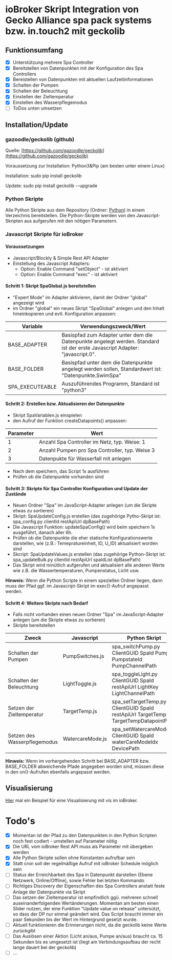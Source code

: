 # ioBroker Skript Integration von Gecko Alliance spa pack systems bzw. in.touch2 mit geckolib

## Funktionsumfang

* [X] Unterstützung mehrere Spa Controller
* [X] Bereitstellen von Datenpunkten mit der Konfiguration des Spa Controllers
* [X] Bereistellen von Datenpunkten mit aktuellen Laufzeitinformationen
* [X] Schalten der Pumpen
* [X] Schalten der Beleuchtung
* [X] Einstellen der Zieltemperatur
* [X] Einstellen des Wasserpflegemodus
* [ ] ToDos unten umsetzen

## Installation/Update

### gazoodle/geckolib (github)

Quelle: [https://github.com/gazoodle/geckolib](https://github.com/gazoodle/geckolib)

Voraussetzung zur Installation: Python3&Pip (am besten unter einem Linux)

Installation: sudo pip install geckolib

Update: sudo pip install geckolib --upgrade

### Python Skripte

Alle Python Skripte  aus dem Repository (Ordner: [Python](Python)) in einem Verzeichnis bereitstellen. Die Python-Skripte werden von den Javascript-Skripten aus aufgerufen mit den nötigen Parametern.


### Javascript Skripte für ioBroker

#### Voraussetzungen

* Javascript/Blockly & Simple Rest API Adapter
* Einstellung des Javascript Adapters:
  * Option: Enable Command "setObject" - ist aktiviert
  * Option: Enable Command "exec" - ist aktiviert

#### Schritt 1: Skript SpaGlobal.js bereitstellen

* "Expert Mode" im Adapter aktivieren, damit der Ordner "global" angezeigt wird
* im Ordner "global" ein neues Skript "SpaGlobal" anlegen und den Inhalt hineinkopieren und evtl. Konfiguration anpassen:

| **Variable** | **Verwendungszweck/Wert** |
| ------------ | ----------------------------------------------------------------------------------------------------------------------------- |
| BASE_ADAPTER | Basispfad zum Adapter unter dem die Datenpunkte angelegt werden. Standard ist der erste Javascript Adapter: "javascript.0". |
| BASE_FOLDER  | Basispfad unter dem die Datenpunkte angelegt werden sollen, Standardwert ist: "Datenpunkte.SwimSpa" |
| SPA_EXECUTEABLE | Auszuführendes Programm, Standard ist "python3" |

#### Schritt 2: Erstellen bzw. Aktualisieren der Datenpunkte

* Skript SpaVariablen.js einspielen
* den Aufruf der Funktion createDatapoints() anpassen:

| **Parameter** | **Wert**                                       |
| ------------- | ---------------------------------------------- |
| 1             | Anzahl Spa Controller im Netz, typ. Weise: 1   |
| 2             | Anzahl Pumpen pro Spa Controller, typ. Weise 3 |
| 3             | Datenpukte für Wasserfall mit anlegen          |

* Nach dem speichern, das Script 1x ausführen
* Prüfen ob die Datenpunkte vorhanden sind

#### Schritt 3: Skripte für Spa Controller Konfiguration und Update der Zustände

* Neuen Ordner "Spa" im JavaScript-Adapter anlegen (um die Skripte etwas zu sortieren)
* Skript: SpaUpdateConfig.js erstellen (das zugehörige Pytho-Skript ist: spa_config.py clientId restApiUrl dpBasePath)
* Die Javascript Funktion: updateSpaConfig() wird beim speichern 1x ausgeführt, danach aller 6h.
* Prüfen ob die Datenpunkte die eher statische Konfigurationswerte darstellen, wie (z.B.: Temepratureinheit, ID, U_ID) aktualisiert worden sind
* Skcript: SpaUpdateValues.js erstellen (das zugehörige Python-Skript ist: spa_updateBulk.py clientId restApiUrl spaIdList dpBasePath)
* Das Skript wird minütlich aufgerufen und aktualisiert alle anderen Werte wie z.B. die Wassertemperaturen, Pumpenstatus, Licht usw.

**Hinweis:** Wenn die Python Scripte in einem speziellen Ordner liegen, dann muss der Pfad ggf. im Javascript-Skript im exec()-Aufruf angepasst werden.

#### Schritt 4: Weitere Skripte nach Bedarf

* Falls nicht vorhanden einen neuen Ordner "Spa" im JavaScript-Adapter anlegen (um die Skripte etwas zu sortieren)
* Skripte bereitstellen

| **Zweck**                    | **Javascript**              | **Python Skript**           |
| ---------------------------- | --------------------------- | --------------------------- |
| Schalten der Pumpen          | PumpSwitches.js             | spa_switchPump.py ClientGUID SpaId PumpId PumpstateId PumpChannelPath |
| Schalten der Beleuchtung     | LightToggle.js              | spa_toggleLight.py ClientGUID SpaId restApiUrl LightKey LightChannelPath |
| Setzen der Zieltemperatur    | TargetTemp.js               | spa_setTargetTemp.py ClientGUID SpaId restApiUrl TargetTemp TargetTempDatapointPath |
| Setzen des Wasserpflegemodus | WatercareMode.js            | spa_setWatercareMode.py ClientGUID SpaId waterCareModeIdx DevicePath |


**Hinweis:** Wenn im vorhergehenden Schritt bei BASE_ADAPTER bzw. BASE_FOLDER abweichende Pfade angegeben worden sind, müssen diese in den on()-Aufrufen ebenfalls angepasst werden.

## Visualisierung

[Hier](doc/visualization.md) mal ein Beispiel für eine Visualisierung mit vis im ioBroker.

# Todo's

* [X] Momentan ist der Pfad zu den Datenpunkten in den Python Scripten noch fest codiert - umstellen auf Parameter nötig
* [X] Die URL vom ioBroker Rest API muss als Parameter mit übergeben werden
* [X] Alle Python Skripte sollen ohne Konstanten aufrufbar sein
* [X] Statt cron soll der regelmäßige Aufruf mit ioBroker Schedule möglich sein
* [ ] Status der Erreichbarkeit des Spa in Datenpunkt darstellen (Ebene Netzwerk, Online/Offline), sowie Fehler bei letzten Kommando
* [ ] Richtiges Discovery der Eigenschaften des Spa Controllers anstatt feste Anlage der Datenpunkte via Skript
* [ ] Das setzen der Zieltemperatur ist empfindlich ggü. mehreren schnell auseinanderfolgenden Wertänderungen. Momentan am besten einen Slider nutzen, der eine Funktion "Update value on release" untersützt, so dass der DP nur einmal geändert wird. Das Script braucht immer ein paar Sekunden bis der Wert im Hintergrund gesetzt wurde.
* [ ] Aktuell funktionieren die Erinnerungen nicht, da die geckolib keine Werte zurückgibt
* [ ] Das Auslösen einer Aktion (Licht an/aus, Pumpe an/aus) braucht ca. 15 Sekunden bis es umgesetzt ist (liegt am Verbindungsaufbau der recht lange dauert bei der geckolib)
* [ ] ...
